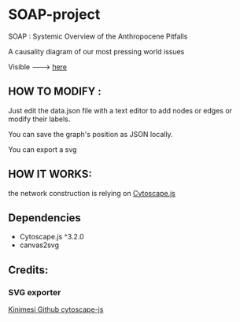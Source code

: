 # SOAP-project

SOAP : Systemic Overview of the Anthropocene Pitfalls

A causality diagram of our most pressing world issues

Visible ---> [here](https://gdurrens.github.io/SOAP-project/)

## HOW TO MODIFY :

Just edit the data.json file with a text editor to add nodes or edges or modify their labels.

You can save the graph's position as JSON locally.

You can export a svg


## HOW IT WORKS:

the network construction is relying on [Cytoscape.js](https://js.cytoscape.org/)


## Dependencies

 * Cytoscape.js ^3.2.0
 * canvas2svg


## Credits:

### SVG exporter

[Kinimesi Github cytoscape-js](https://github.com/kinimesi/cytoscape-svg)
